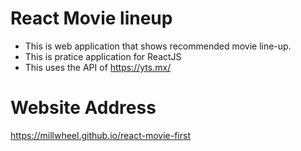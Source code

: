 # React Movie lineup

- This is web application that shows recommended movie line-up.
- This is pratice application for ReactJS
- This uses the API of https://yts.mx/

# Website Address

https://millwheel.github.io/react-movie-first

